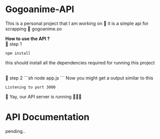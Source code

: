 # Gogoanime-API
This is a personal project that I am working on 🧰
it is a simple api for scrapping 🔪 gogoanime.so 

**How to use the API ?**
<br />
🔢 step 1
```
npm install
```
this should install all the dependencies required for running this project

<br />
🔢 step 2
```sh
node app.js
```
Now you might get a output similar to this

```
Listening to port 3000
```
🥳 Yay, our API server is running 🏃‍♂️💨


# API Documentation
pending..

